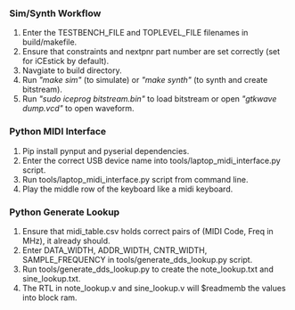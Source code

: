 ### Sim/Synth Workflow
1. Enter the TESTBENCH_FILE and TOPLEVEL_FILE filenames in build/makefile.
2. Ensure that constraints and nextpnr part number are set correctly (set for iCEstick by default).
3. Navgiate to build directory.
4. Run _"make sim"_ (to simulate) or _"make synth"_ (to synth and create bitstream).
5. Run _"sudo iceprog bitstream.bin"_ to load bitstream or open _"gtkwave dump.vcd"_ to open waveform.

### Python MIDI Interface
1. Pip install pynput and pyserial dependencies.
2. Enter the correct USB device name into tools/laptop_midi_interface.py script.
3. Run tools/laptop_midi_interface.py script from command line.
4. Play the middle row of the keyboard like a midi keyboard.

### Python Generate Lookup
1. Ensure that midi_table.csv holds correct pairs of (MIDI Code, Freq in MHz), it already should.
2. Enter DATA_WIDTH, ADDR_WIDTH, CNTR_WIDTH, SAMPLE_FREQUENCY in tools/generate_dds_lookup.py script.
3. Run tools/generate_dds_lookup.py to create the note_lookup.txt and sine_lookup.txt.
4. The RTL in note_lookup.v and sine_lookup.v will $readmemb the values into block ram.
